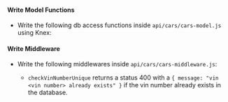 <!-- # Node DB2 Project Starter Code

## Introduction

In this challenge, you will write an API that can be used to manage _Cars_ stored in a Relational Database.

## Instructions

### Task 1: Project Setup

There are two possible ways to submit your project. Your instructor should have communicated which method to use for this project during the Guided Project and in your cohort's Slack channel. If you are still unsure, reach out to Lambda Staff.

#### Option A - Codegrade

- [ ] Fork and clone the repository.
- [ ] Open the assignment in Canvas and click on the "Set up git" option.
- [ ] Follow instructions to set up Codegrade's Webhook and Deploy Key.
- [ ] Push your first commit: `git commit --allow-empty -m "first commit" && git push`.
- [ ] Check to see that Codegrade has accepted your git submssion.

#### Option B - Pull Request

- [ ] Fork and clone the repository.
- [ ] Implement your project in a `firstname-lastname` branch.
- [ ] Create a pull request of `firstname-lastname` against your `main` branch.
- [ ] Open the assignment in Canvas and submit your pull request. -->

<!-- ### Task 2: Minimum Viable Product

Build a RESTful API for an "cars" resource. The client for this API is a car dealer. -->

<!-- #### Cars Schema -->

<!-- The critical information for each car is the vin, make, model, and mileage. They also track transmission type (manual, automatic...) and status of the title (clean, salvage...), but this information is not always immediately known. Write a migration inside `data/migrations/01-make_cars_table.js` to satisfy the following schema: -->

<!-- | field        | data type        | metadata                                            | -->
<!-- | ------------ | ---------------- | --------------------------------------------------- | -->
<!-- | id           | unsigned integer | primary key, auto-increments, generated by database | -->
<!-- | vin          | string           | required, unique                                    | -->
<!-- | make         | string           | required                                            | -->
<!-- | model        | string           | required                                            | -->
<!-- | mileage      | numeric          | required                                            | -->
<!-- | title        | string           | optional                                            | -->
<!-- | transmission | string           | optional                                            | -->

#### Write Model Functions

- Write the following db access functions inside `api/cars/cars-model.js` using Knex:

  <!-- - `getAll` resolves to an array of car records (or an empty array) -->
  <!-- - `getById` resolves to a car record by the given id -->
  <!-- - `create` resolves to the newly created car record -->

#### Write Middleware

- Write the following middlewares inside `api/cars/cars-middleware.js`:

  <!-- - `checkCarId` returns a status 404 with a `{ message: "car with id <car id> is not found" }` if the id in `req.params` does not exist in the database. -->

  <!-- - `checkCarPayload` returns a status 400 with a `{ message: "<field name> is missing" }` if any required field is missing. -->

  <!-- - `checkVinNumberValid` returns a status 400 with a `{ message: "vin <vin number> is invalid" }` if the vin number is [invalid](https://www.npmjs.com/package/vin-validator). -->

  - `checkVinNumberUnique` returns a status 400 with a `{ message: "vin <vin number> already exists" }` if the vin number already exists in the database.

<!-- ### Write a Cars API -->

<!-- - Write CR (of CRUD) for the `cars` resource, using the middleware and model functions described above wherever appropriate inside `api/cars/cars-router.js` : -->

  <!-- - `[GET] /api/cars` returns an array of cars sorted by id (or an empty array if there aren't any). -->
  <!-- - `[GET] /api/cars/:id` returns a car by the given id. -->
  <!-- - `[POST] /api/cars` returns the created car. Leading or trailing whitespace on budget `name` should be trimmed before saving to db. -->

<!-- - Manually test your endpoints with a REST client like `Insomnia` or `Postman` to check they are working as expected. -->
<!-- - Test your endpoints automatically by running `npm test`. -->

<!-- #### Notes -->

<!-- - You are welcome to create additional files but **do not move or rename existing files** or folders. -->
<!-- - Do not alter your `package.json` file except to install additional libraries or add additional scripts. -->
<!-- - In your solution, it is essential that you follow best practices and produce clean and professional results. -->
<!-- - Schedule time to review, refine, and assess your work. -->
<!-- - Perform basic professional polishing including spell-checking and grammar-checking on your work. -->

<!-- ### Task 3: Stretch Problems

- Add seed data to the database using `knex seeds`
- Add `[PUT]` and `[DELETE]` operations to your API.
- Write a schema file for a `sales` table. This table should track information on the sale of each car. You may wish to research `foreign keys` in order to link each sale to the entry in `cars` which sold. -->
